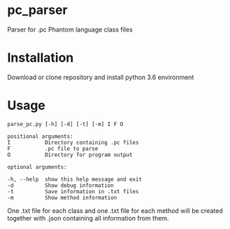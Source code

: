 # pc_parser
Parser for .pc Phantom language class files
# Installation
Download or clone repository and install python 3.6 environment
# Usage
    parse_pc.py [-h] [-d] [-t] [-m] I F O

    positional arguments:
    I           Directory containing .pc files
    F           .pc file to parse
    O           Directory for program output

    optional arguments:

    -h, --help  show this help message and exit
    -d          Show debug information
    -t          Save information in .txt files
    -m          Show method information

One .txt file for each class and one .txt file for each method will be created together with .json containing all information from them.